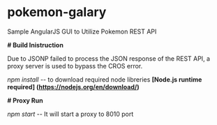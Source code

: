 # pokemon-galary
Sample AngularJS GUI to Utilize Pokemon REST API

**# Build Inistruction**

Due to JSONP failed to process the JSON response of the REST API, a proxy server is used to bypass the CROS error.

*npm install* -- to download required node libreries __[Node.js runtime required] (https://nodejs.org/en/download/)__

**# Proxy Run**

*npm start*  -- It will start a proxy to 8010 port


